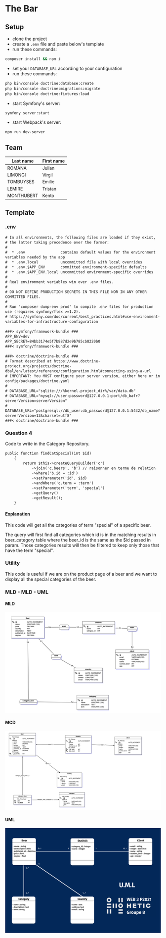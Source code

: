 # The Bar

## Setup

- clone the project
- create a `.env` file and paste below's template
- run these commands:

```bash
composer install && npm i
```

- set your `DATABASE_URL` according to your configuration
- run these commands:

```bash
php bin/console doctrine:database:create
php bin/console doctrine:migrations:migrate
php bin/console doctrine:fixtures:load
```

- start Symfony's server:

```bash
symfony server:start
```

- start Webpack's server:

```bash
npm run dev-server
```

## Team

| Last name | First name |
| --- | --- |
| ROMANA | Julian |
| LIMONGI | Virgil |
| TOMBUYSES | Emilie |
| LEMIRE | Tristan |
| MONTHUBERT | Kento |

## Template

### .env

```env
# In all environments, the following files are loaded if they exist,
# the latter taking precedence over the former:
#
#  * .env                contains default values for the environment variables needed by the app
#  * .env.local          uncommitted file with local overrides
#  * .env.$APP_ENV       committed environment-specific defaults
#  * .env.$APP_ENV.local uncommitted environment-specific overrides
#
# Real environment variables win over .env files.
#
# DO NOT DEFINE PRODUCTION SECRETS IN THIS FILE NOR IN ANY OTHER COMMITTED FILES.
#
# Run "composer dump-env prod" to compile .env files for production use (requires symfony/flex >=1.2).
# https://symfony.com/doc/current/best_practices.html#use-environment-variables-for-infrastructure-configuration

###> symfony/framework-bundle ###
APP_ENV=dev
APP_SECRET=84bb3174e5f7b887d2e9b785cb8220b0
###< symfony/framework-bundle ###

###> doctrine/doctrine-bundle ###
# Format described at https://www.doctrine-project.org/projects/doctrine-dbal/en/latest/reference/configuration.html#connecting-using-a-url
# IMPORTANT: You MUST configure your server version, either here or in config/packages/doctrine.yaml
#
# DATABASE_URL="sqlite:///%kernel.project_dir%/var/data.db"
# DATABASE_URL="mysql://user:password@127.0.0.1:port/db_bafr?serverVersion=serverVersion"
# DATABASE_URL="postgresql://db_user:db_password@127.0.0.1:5432/db_name?serverVersion=13&charset=utf8"
###< doctrine/doctrine-bundle ###
```

### Question 4
Code to write in the Category Repository.
```
public function findCatSpecial(int $id)
    {
        return $this->createQueryBuilder('c')
            ->join('c.beers', 'b') // raisonner en terme de relation
            ->where('b.id = :id')
            ->setParameter('id', $id)
            ->andWhere('c.term = :term')
            ->setParameter('term', 'special')
            ->getQuery()
            ->getResult();
    }
```

#### Explanation

This code will get all the categories of term "special" of a specific beer.

The query will first find all categories which id is in the matching results in beer_category table where the beer_id is the same as the $id passed in param.
Those categories results will then be filtered to keep only those that have the term "special".

### Utility

This code is useful if we are on the product page of a beer and we want to display all the special categories of the beer.


### MLD - MLD - UML

#### MLD
![alt text](https://github.com/kentoje/symfony-bar-tp/blob/master/schemas/MLD_schema.png)

#### MCD
![alt text](https://github.com/kentoje/symfony-bar-tp/blob/master/schemas/MCD_schema.png)

#### UML
![alt text](https://github.com/kentoje/symfony-bar-tp/blob/master/schemas/UML_schema.png)
